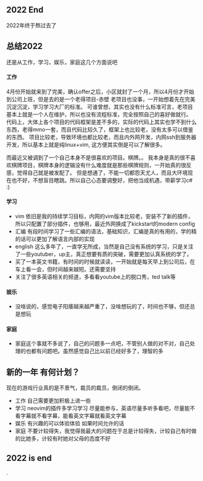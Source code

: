 ## 2022 End 
2022年终于熬过去了

## 总结2022
还是从工作，学习，娱乐，家庭这几个方面说吧

#### 工作
4月份开始就来到了完美，确认offer之后，小区就封了一个月，所以4月份才开始到公司上班，但是去的是一个老得项目-赤壁
老项目也没事，一开始想着先在完美沉淀沉淀，学习学习大厂的标准。
可谁曾想，其实也没有什么标准可言，老项目基本上就是一个人在维护，所以也没有流程标准，完全按照自己的喜好做就行。
代码上，大体上各个项目的代码框架是差不多的，实际的代码上其实也学不到什么东西，老得mmo一套，而且代码比较久了，框架上也比较老，没有太多可以借鉴的东西。
项目比较老，导致环境也都比较老，而且内外网开发，内网ssh到服务器开发，所以基本上就是纯linux+vim, 这方便其实倒是可以了解很多。

而最近又被调到了一个自己本身不是很喜欢的项目。棋牌。。
我本身是真的很不喜欢棋牌项目，棋牌本身的逻辑没有什么难度就是那些棋牌规则，一开始真的很反感，觉得自己就是被发配了。
但是想通了，不能一切都怨天尤人，而且大环境现在也不好，不想盲目瞎跳。所以自己心态要调整好，把他当成机遇，带薪学习c# :)

#### 学习
- vim 依旧是我的持续学习目标，内网的vim版本比较老，安装不了新的插件，所以只配置了部分插件，也够用，最近外网换成了kickstart的modern config
- 汇编 有段时间学习了一些汇编的语法，基础知识，汇编是真的有用的，学的精的话可以更加了解语言内部的实现
- english 这么多年了，一直学无所成，当然是自己没有系统的学习，只是关注了一些youtuber，up主，真正想要有质的突破，需要更加认真系统的学了。
- 买了一本英文书籍，有时间的时候就读读，一开始就是每天早上到公司后，在车上看一会，但时间越来越短。还需要坚持
- 关注了很多英语相关的频道，多看看youtube上的脱口秀，ted talk等

#### 娱乐
- 没啥说的，感觉电子阳痿越来越严重了，没啥想玩的了，时间也不够，但还总是想玩

#### 家庭
- 家庭这个事就不多说了，自己的问题多一点吧，不管别人做的对不对，自己处理的也都有问题吧。虽然感觉自己比以前已经好多了，理智的多

## 新的一年 有何计划？
现在的游戏行业真的是不景气，裁员的裁员，倒闭的倒闭。
- 工作 自己需要更加积极上进一些
- 学习 neovim的插件多学习学习 尽量能参与，英语尽量多听多看吧，尽量能不看字幕就不看字幕，能看英文字幕就看英文字幕
- 娱乐 有兴趣的可以体验体验 如果时间允许的话
- 家庭 不要计较得失，我觉得我最大的问题在于总是计较得失，计较自己有时做的比她多，计较有时她对父母的态度不好

## 2022 is end
.
